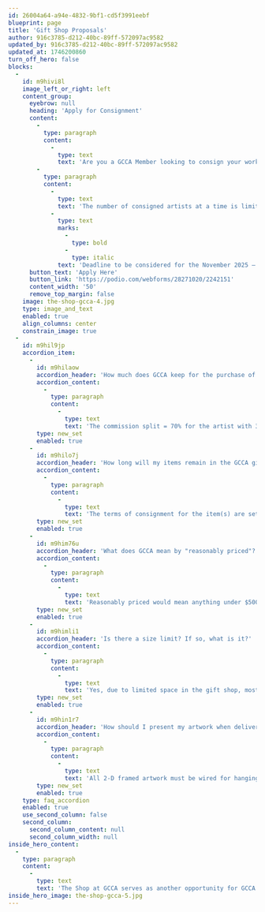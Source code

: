 ```yaml
---
id: 26004a64-a94e-4832-9bf1-cd5f3991eebf
blueprint: page
title: 'Gift Shop Proposals'
author: 916c3785-d212-40bc-89ff-572097ac9582
updated_by: 916c3785-d212-40bc-89ff-572097ac9582
updated_at: 1746200860
turn_off_hero: false
blocks:
  -
    id: m9hivi8l
    image_left_or_right: left
    content_group:
      eyebrow: null
      heading: 'Apply for Consignment'
      content:
        -
          type: paragraph
          content:
            -
              type: text
              text: 'Are you a GCCA Member looking to consign your work in our gift shop? The Shop at GCCA is always looking for talented individuals with artwork stretching across several mediums including oil, acrylic, printmaking, jewelry, and more! Our proposal process is ongoing and can be accessed at any time with the button below. We will review proposals to welcome new consigned artists when the need arises. Let us help you sell your artwork!'
        -
          type: paragraph
          content:
            -
              type: text
              text: 'The number of consigned artists at a time is limited, ensuring fair display opportunities for each artist and optimizing the use of the space. Therefore, proposal submissions do not guarantee acceptance for gift shop consignment. A Consignment Agreement and additional information will be provided if the proposal is accepted and your work would be consigned and placed on sale for at least 6 months. '
            -
              type: text
              marks:
                -
                  type: bold
                -
                  type: italic
              text: 'Deadline to be considered for the November 2025 – May 2026 consignment period is June 13th, 2025 at 11:59 PM.'
      button_text: 'Apply Here'
      button_link: 'https://podio.com/webforms/28271020/2242151'
      content_width: '50'
      remove_top_margin: false
    image: the-shop-gcca-4.jpg
    type: image_and_text
    enabled: true
    align_columns: center
    constrain_image: true
  -
    id: m9hil9jp
    accordion_item:
      -
        id: m9hilaow
        accordion_header: 'How much does GCCA keep for the purchase of each piece?'
        accordion_content:
          -
            type: paragraph
            content:
              -
                type: text
                text: 'The commission split = 70% for the artist with 30% for GCCA.'
        type: new_set
        enabled: true
      -
        id: m9hilo7j
        accordion_header: 'How long will my items remain in the GCCA gift shop?'
        accordion_content:
          -
            type: paragraph
            content:
              -
                type: text
                text: 'The terms of consignment for the item(s) are set for a period of 6 months. If item(s) sales have been trending, GCCA may contact you to arrange for more work to be brought in or to renew your consignment period.'
        type: new_set
        enabled: true
      -
        id: m9him76u
        accordion_header: 'What does GCCA mean by "reasonably priced"?'
        accordion_content:
          -
            type: paragraph
            content:
              -
                type: text
                text: 'Reasonably priced would mean anything under $500 for now.'
        type: new_set
        enabled: true
      -
        id: m9himli1
        accordion_header: 'Is there a size limit? If so, what is it?'
        accordion_content:
          -
            type: paragraph
            content:
              -
                type: text
                text: 'Yes, due to limited space in the gift shop, most items should not exceed 11” x 14” in size in any direction. However, larger matted work with clear coverings may fit in our flip bins.'
        type: new_set
        enabled: true
      -
        id: m9hin1r7
        accordion_header: 'How should I present my artwork when delivering to GCCA?'
        accordion_content:
          -
            type: paragraph
            content:
              -
                type: text
                text: 'All 2-D framed artwork must be wired for hanging. Cards and prints, either individual or bundled, must be covered with clear covering for a professional presentation and protection.'
        type: new_set
        enabled: true
    type: faq_accordion
    enabled: true
    use_second_column: false
    second_column:
      second_column_content: null
      second_column_width: null
inside_hero_content:
  -
    type: paragraph
    content:
      -
        type: text
        text: 'The Shop at GCCA serves as another opportunity for GCCA to support local artists. GCCA Artist Members have the opportunity to consign and sell their work, offering visitors a diverse selection of prints, small originals, jewelry, pottery, and more. The Shop at GCCA also offers novelty merchandise so you can show your love for Greenville arts everywhere you go! Apply to consign your own work or come and check out The Shop at GCCA during any of our business hours.'
inside_hero_image: the-shop-gcca-5.jpg
---
```

